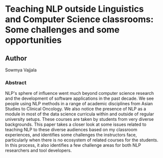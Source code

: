 # Teaching NLP outside Linguistics and Computer Science classrooms: Some challenges and some opportunities

## Author
Sowmya Vajjala


### Abstract

NLP's sphere of influence went much beyond computer science research and the development of software applications in the past decade. We see people using NLP methods in a range of academic disciplines from Asian Studies to Clinical Oncology. We also notice the presence of NLP as a module in most of the data science curricula within and outside of regular university setups. These courses are taken by students from very diverse backgrounds. This paper takes a closer look at some issues related to teaching NLP to these diverse audiences based on my classroom experiences, and identifies some challenges the instructors face, particularly when there is no ecosystem of related courses for the students. In this process, it also identifies a few challenge areas for both NLP researchers and tool developers.